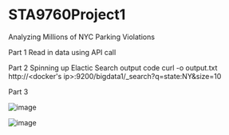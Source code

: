 # STA9760Project1
Analyzing Millions of NYC Parking Violations


Part 1
Read in data using API call


Part 2
Spinning up Elactic Search
output code
curl -o output.txt http://<docker's ip>:9200/bigdata1/_search?q=state:NY&size=10


Part 3




![image](https://user-images.githubusercontent.com/57573785/77021057-1b0d8500-695c-11ea-8437-b766a7ec949d.png)


![image](https://user-images.githubusercontent.com/57573785/77021509-404ec300-695d-11ea-9415-5dc27e91b382.png)



